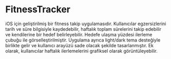 # FitnessTracker
iOS için geliştirilmiş bir fitness takip uygulamasıdır. Kullanıcılar egzersizlerini tarih ve süre bilgisiyle kaydedebilir, haftalık toplam sürelerini takip edebilir ve kendilerine bir hedef belirleyebilir. Hedefe ulaşma yüzdesi ilerleme çubuğu ile görselleştirilmiştir. Uygulama ayrıca light/dark tema desteğiyle birlikte gelir ve kullanıcı arayüzü sade olacak şekilde tasarlanmıştır. Ek olarak, kullanıcılar haftalık ilerlemelerini grafiksel olarak görüntüleyebilir.
